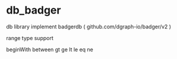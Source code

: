 # db_badger
db library implement badgerdb ( github.com/dgraph-io/badger/v2 )


range type support

beginWith
between
gt
ge
lt
le
eq
ne
